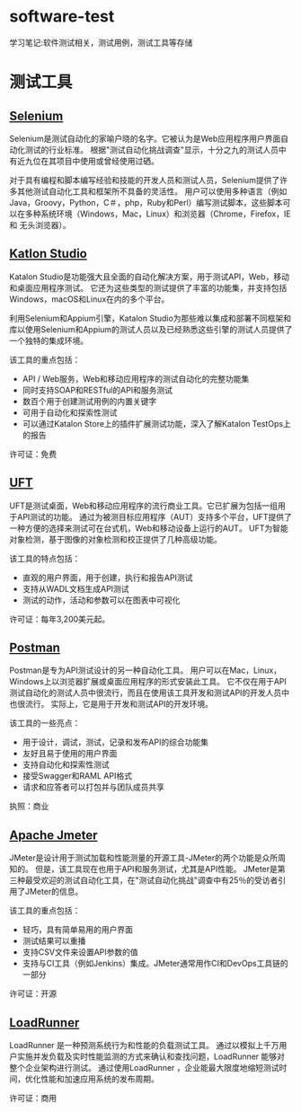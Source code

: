 # software-test
学习笔记:软件测试相关，测试用例，测试工具等存储

# 测试工具
  ## [Selenium](http://docs.seleniumhq.org/)
  Selenium是测试自动化的家喻户晓的名字。它被认为是Web应用程序用户界面自动化测试的行业标准。
  根据"测试自动化挑战调查"显示，十分之九的测试人员中有近九位在其项目中使用或曾经使用过硒。

  对于具有编程和脚本编写经验和技能的开发人员和测试人员，Selenium提供了许多其他测试自动化工具和框架所不具备的灵活性。
  用户可以使用多种语言（例如Java，Groovy，Python，C＃，php，Ruby和Perl）编写测试脚本，这些脚本可以在多种系统环境（Windows，Mac，Linux）和浏览器（Chrome，Firefox，IE和 无头浏览器）。
  ## [Katlon Studio](https://www.katalon.com/)
  Katalon Studio是功能强大且全面的自动化解决方案，用于测试API，Web，移动和桌面应用程序测试。
  它还为这些类型的测试提供了丰富的功能集，并支持包括Windows，macOS和Linux在内的多个平台。

  利用Selenium和Appium引擎，Katalon Studio为那些难以集成和部署不同框架和库以使用Selenium和Appium的测试人员以及已经熟悉这些引擎的测试人员提供了一个独特的集成环境。

  该工具的重点包括：

 * API / Web服务，Web和移动应用程序的测试自动化的完整功能集
 * 同时支持SOAP和RESTful的API和服务测试
 * 数百个用于创建测试用例的内置关键字
 * 可用于自动化和探索性测试
 * 可以通过Katalon Store上的插件扩展测试功能，深入了解Katalon TestOps上的报告

  许可证：免费
  ## [UFT](https://www.microfocus.com/zh-cn/products/uft-one/overview)
  UFT是测试桌面，Web和移动应用程序的流行商业工具。它已扩展为包括一组用于API测试的功能。
  通过为被测目标应用程序（AUT）支持多个平台，UFT提供了一种方便的选择来测试可在台式机，Web和移动设备上运行的AUT。
  UFT为智能对象检测，基于图像的对象检测和校正提供了几种高级功能。
  
  该工具的特点包括：

 * 直观的用户界面，用于创建，执行和报告API测试
 * 支持从WADL文档生成API测试
 * 测试的动作，活动和参数可以在图表中可视化

  许可证：每年3,200美元起。
   ## [Postman](https://www.postman.com/)
   Postman是专为API测试设计的另一种自动化工具。
   用户可以在Mac，Linux，Windows上以浏览器扩展或桌面应用程序的形式安装此工具。
   它不仅在用于API测试自动化的测试人员中很流行，而且在使用该工具开发和测试API的开发人员中也很流行。
   实际上，它是用于开发和测试API的开发环境。

   该工具的一些亮点：

  * 用于设计，调试，测试，记录和发布API的综合功能集
  * 友好且易于使用的用户界面
  * 支持自动化和探索性测试
  * 接受Swagger和RAML API格式
  * 请求和应答者可以打包并与团队成员共享

   执照：商业
   ## [Apache Jmeter](https://jmeter.apache.org/)
   JMeter是设计用于测试加载和性能测量的开源工具-JMeter的两个功能是众所周知的。
   但是，该工具现在也用于API和服务测试，尤其是API性能。
   JMeter是第三种最受欢迎的测试自动化工具，在"测试自动化挑战"调查中有25％的受访者引用了JMeter的信息。

   该工具的重点包括：

  * 轻巧，具有简单易用的用户界面
  * 测试结果可以重播
  * 支持CSV文件来设置API参数的值
  * 支持与CI工具（例如Jenkins）集成。JMeter通常用作CI和DevOps工具链的一部分
  
   许可证：开源
   ## [LoadRunner](https://www.microfocus.com/en-us/products/loadrunner-professional/overview)
   LoadRunner 是一种预测系统行为和性能的负载测试工具。
   通过以模拟上千万用户实施并发负载及实时性能监测的方式来确认和查找问题，LoadRunner 能够对整个企业架构进行测试。
   通过使用LoadRunner ，企业能最大限度地缩短测试时间，优化性能和加速应用系统的发布周期。
   
   许可证：商用
